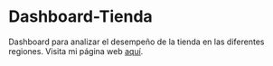 # Dashboard-Tienda
Dashboard para analizar el desempeño de la tienda en las diferentes regiones.
Visita mi página web [aquí](https://cachimbot-dashboard-tienda-app-zbdkat.streamlit.app/).
